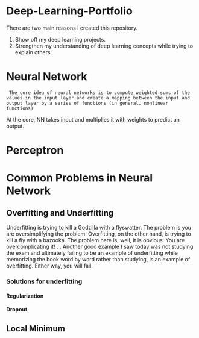 # Deep-Learning-Portfolio
There are two main reasons I created this repository.
1) Show off my deep learning projects.
2) Strengthen my understanding of deep learning concepts while trying to explain others. 


# Neural Network

` The core idea of neural networks is to compute weighted sums of the values in the input layer and create a mapping between the input and output layer by a series of functions (in general, nonlinear functions)`

At the core, NN takes input and multiplies it with weights to predict an output. 


# Perceptron

# Common Problems in Neural Network

## Overfitting and Underfitting

Underfitting is trying to kill a Godzilla with a flyswatter. The problem is you are oversimplifying the problem. Overfitting, on the other hand, is trying to kill a fly with a bazooka. The problem here is, well, it is obvious. You are overcomplicating it!
.
.
Another good example I saw today was not studying the exam and ultimately failing to be an example of underfitting while memorizing the book word by word rather than studying, is an example of overfitting. Either way, you will fail.

### Solutions for underfitting

#### Regularization 

#### Dropout

## Local Minimum

## 
